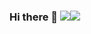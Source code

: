 ### Hi there 👋 ![](https://media4.giphy.com/media/QYkX9IMHthYn0Y3pcG/giphy.gif)![](https://media4.giphy.com/media/QYkX9IMHthYn0Y3pcG/giphy.gif)

<!--
**vitorelourenco/vitorelourenco** is a ✨ _special_ ✨ repository because its `README.md` (this file) appears on your GitHub profile.

Here are some ideas to get you started:

- 🔭 I’m currently working on ...
- 🌱 I’m currently learning ...
- 👯 I’m looking to collaborate on ...
- 🤔 I’m looking for help with ...
- 💬 Ask me about ...
- 📫 How to reach me: ...
- 😄 Pronouns: ...
- ⚡ Fun fact: ...
-->
